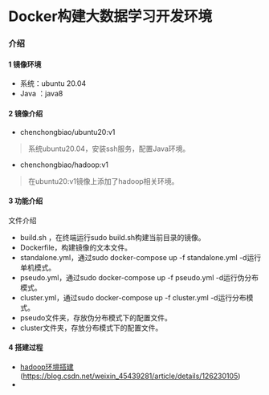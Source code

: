 # Docker构建大数据学习开发环境

### 介绍

#### 1 镜像环境

- 系统：ubuntu 20.04
- Java ：java8

#### 2 镜像介绍

- chenchongbiao/ubuntu20:v1

> 系统ubuntu20.04，安装ssh服务，配置Java环境。

- chenchongbiao/hadoop:v1

> 在ubuntu20:v1镜像上添加了hadoop相关环境。

#### 3 功能介绍

文件介绍

- build.sh ，在终端运行sudo build.sh构建当前目录的镜像。
- Dockerfile，构建镜像的文本文件。
- standalone.yml，通过sudo docker-compose up -f standalone.yml -d运行单机模式。
- pseudo.yml，通过sudo docker-compose up -f pseudo.yml -d运行伪分布模式。
- cluster.yml，通过sudo docker-compose up -f cluster.yml -d运行分布模式。
- pseudo文件夹，存放伪分布模式下的配置文件。
- cluster文件夹，存放分布模式下的配置文件。

#### 4 搭建过程

- [hadoop环境搭建]()(https://blog.csdn.net/weixin_45439281/article/details/126230105)
-

